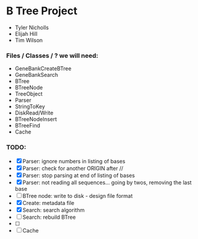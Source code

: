 # B Tree Project
* Tyler Nicholls
* Elijah Hill
* Tim Wilson


### Files / Classes / ? we will need:
* GeneBankCreateBTree
* GeneBankSearch
* BTree
* BTreeNode
* TreeObject
* Parser
* StringToKey
* DiskRead/Write
* BTreeNodeInsert
* BTreeFind
* Cache

### TODO:
- [x] Parser: ignore numbers in listing of bases
- [x] Parser: check for another ORIGIN after //
- [x] Parser: stop parsing at end of listing of bases 
- [x] Parser: not reading all sequences... going by twos, removing the last base
- [ ] BTree node: write to disk - design file format
- [x] Create: metadata file
- [x] Search: search algorithm
- [ ] Search: rebuild BTree
- [ ] 
- [ ] Cache
